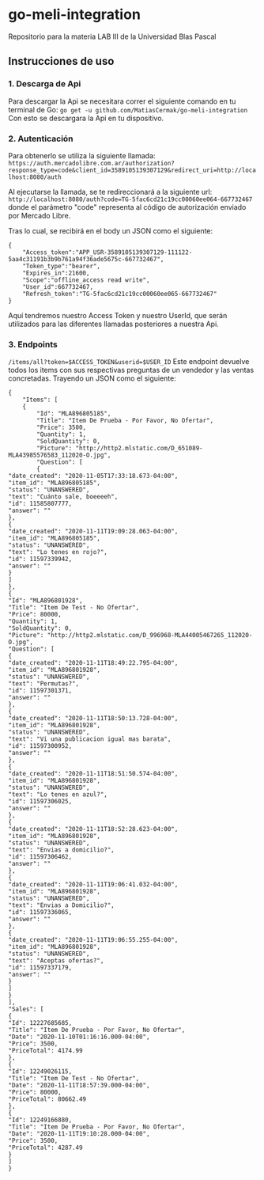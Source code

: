 # go-meli-integration
Repositorio para la materia LAB III de la Universidad Blas Pascal
## Instrucciones de uso
### 1. Descarga de Api
Para descargar la Api se necesitara correr el siguiente comando en tu terminal de Go:
`go get -u github.com/MatiasCermak/go-meli-integration`
Con esto se descargara la Api en tu dispositivo.
### 2.  Autenticación
Para obtenerlo se utiliza la siguiente llamada:
`https://auth.mercadolibre.com.ar/authorization?response_type=code&client_id=3589105139307129&redirect_uri=http://localhost:8080/auth`

Al ejecutarse la llamada, se te redireccionará a la siguiente url:
`http://localhost:8080/auth?code=TG-5fac6cd21c19cc00060ee064-667732467`
donde el parámetro "code" representa al código de autorización enviado por Mercado Libre.

Tras lo cual, se recibirá en el body un JSON  como el siguiente:

``` [JSON] 
{
	"Access_token":"APP_USR-3589105139307129-111122-5aa4c31191b3b9b761a94f36ade5675c-667732467",
	"Token_type":"bearer",
	"Expires_in":21600,
	"Scope":"offline_access read write",
	"User_id":667732467,
	"Refresh_token":"TG-5fac6cd21c19cc00060ee065-667732467"
}
```
Aquí tendremos nuestro Access Token y nuestro UserId, que serán utilizados para las diferentes llamadas posteriores a nuestra Api.
### 3. Endpoints

`/items/all?token=$ACCESS_TOKEN&userid=$USER_ID`
Este endpoint devuelve todos los items con sus respectivas preguntas de un vendedor y las ventas concretadas.
Trayendo un JSON  como el siguiente:

``` [JSON] 
{
	"Items": [
	{
		"Id": "MLA896805185",
		"Title": "Item De Prueba - Por Favor, No Ofertar",
		"Price": 3500,
		"Quantity": 1,
		"SoldQuantity": 0,
		"Picture": "http://http2.mlstatic.com/D_651089-MLA43985576583_112020-O.jpg",
		"Question": [
		{
"date_created": "2020-11-05T17:33:18.673-04:00",
"item_id": "MLA896805185",
"status": "UNANSWERED",
"text": "Cuánto sale, boeeeeh",
"id": 11585807777,
"answer": ""
},
{
"date_created": "2020-11-11T19:09:28.063-04:00",
"item_id": "MLA896805185",
"status": "UNANSWERED",
"text": "Lo tenes en rojo?",
"id": 11597339942,
"answer": ""
}
]
},
{
"Id": "MLA896801928",
"Title": "Item De Test - No Ofertar",
"Price": 80000,
"Quantity": 1,
"SoldQuantity": 0,
"Picture": "http://http2.mlstatic.com/D_996968-MLA44005467265_112020-O.jpg",
"Question": [
{
"date_created": "2020-11-11T18:49:22.795-04:00",
"item_id": "MLA896801928",
"status": "UNANSWERED",
"text": "Permutas?",
"id": 11597301371,
"answer": ""
},
{
"date_created": "2020-11-11T18:50:13.728-04:00",
"item_id": "MLA896801928",
"status": "UNANSWERED",
"text": "Vi una publicacion igual mas barata",
"id": 11597300952,
"answer": ""
},
{
"date_created": "2020-11-11T18:51:50.574-04:00",
"item_id": "MLA896801928",
"status": "UNANSWERED",
"text": "Lo tenes en azul?",
"id": 11597306025,
"answer": ""
},
{
"date_created": "2020-11-11T18:52:28.623-04:00",
"item_id": "MLA896801928",
"status": "UNANSWERED",
"text": "Envias a domicilio?",
"id": 11597306462,
"answer": ""
},
{
"date_created": "2020-11-11T19:06:41.032-04:00",
"item_id": "MLA896801928",
"status": "UNANSWERED",
"text": "Envias a Domicilio?",
"id": 11597336065,
"answer": ""
},
{
"date_created": "2020-11-11T19:06:55.255-04:00",
"item_id": "MLA896801928",
"status": "UNANSWERED",
"text": "Aceptas ofertas?",
"id": 11597337179,
"answer": ""
}
]
}
],
"Sales": [
{
"Id": 12227685685,
"Title": "Item De Prueba - Por Favor, No Ofertar",
"Date": "2020-11-10T01:16:16.000-04:00",
"Price": 3500,
"PriceTotal": 4174.99
},
{
"Id": 12249026115,
"Title": "Item De Test - No Ofertar",
"Date": "2020-11-11T18:57:39.000-04:00",
"Price": 80000,
"PriceTotal": 80662.49
},
{
"Id": 12249166880,
"Title": "Item De Prueba - Por Favor, No Ofertar",
"Date": "2020-11-11T19:10:28.000-04:00",
"Price": 3500,
"PriceTotal": 4287.49
}
]
}
```
<!--stackedit_data:
eyJoaXN0b3J5IjpbMTEwNjMwMjgxMiwxNjI5NTAwODk0LDIxND
QzMzExMTAsMjAxMTI4NzI1MCwyNTk4NzUwMDddfQ==
-->